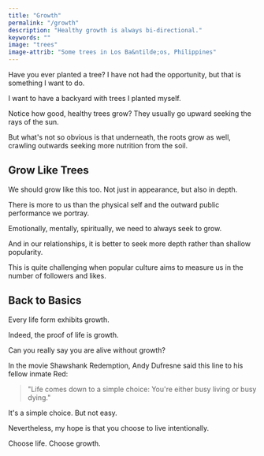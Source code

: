 ```yaml
---
title: "Growth"
permalink: "/growth"
description: "Healthy growth is always bi-directional."
keywords: ""
image: "trees"
image-attrib: "Some trees in Los Ba&ntilde;os, Philippines"
---
```


Have you ever planted a tree? I have not had the opportunity, but that is something I want to do.

I want to have a backyard with trees I planted myself.<!--more-->

Notice how good, healthy trees grow? They usually go upward seeking the rays of the sun.

But what's not so obvious is that underneath, the roots grow as well, crawling outwards seeking more nutrition from the soil.

## Grow Like Trees

We should grow like this too. Not just in appearance, but also in depth.

There is more to us than the physical self and the outward public performance we portray.

Emotionally, mentally, spiritually, we need to always seek to grow.

And in our relationships, it is better to seek more depth rather than shallow popularity.

This is quite challenging when popular culture aims to measure us in the number of followers and likes.

## Back to Basics

Every life form exhibits growth.

Indeed, the proof of life is growth.

Can you really say you are alive without growth?

In the movie Shawshank Redemption, Andy Dufresne said this line to his fellow inmate Red:

> "Life comes down to a simple choice: You're either busy living or busy dying."

It's a simple choice. But not easy.

Nevertheless, my hope is that you choose to live intentionally.

Choose life. Choose growth.
